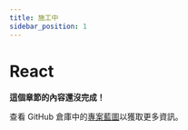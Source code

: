 ```yaml
---
title: 施工中
sidebar_position: 1
---
```


# React

**這個章節的內容還沒完成！**

查看 GitHub 倉庫中的[專案藍圖](https://github.com/abemscac/pies-doc/issues/26)以獲取更多資訊。